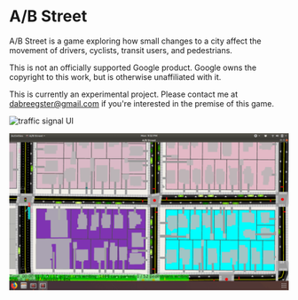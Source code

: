 # A/B Street

A/B Street is a game exploring how small changes to a city affect the movement
of drivers, cyclists, transit users, and pedestrians.

This is not an officially supported Google product. Google owns the copyright to
this work, but is otherwise unaffiliated with it.

This is currently an experimental project. Please contact me at
<dabreegster@gmail.com> if you're interested in the premise of this game.

![traffic signal UI](docs/demos/traffic_signals.gif)

![agents moving](docs/demos/movement.gif)
